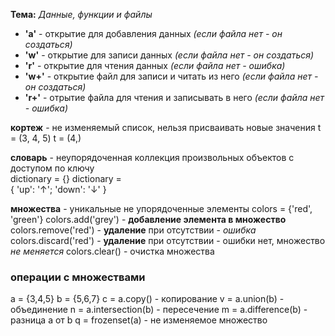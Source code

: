 __Тема:__ _Данные, функции и файлы_

* __'a'__ - открытие для добавления данных    _(если файла нет - он создаться)_
* __'w'__ - открытие для записи данных        _(если файла нет - он создаться)_
* __'r'__ - открытие для чтения данных        _(если файла нет - ошибка)_
* __'w+'__ - открытие файл для записи и читать из него _(если файла нет - он создаться)_
* __'r+'__ - отрытие файла для чтения и записывать в него _(если файла нет - ошибка)_

__кортеж__ - не изменяемый список, нельзя присваивать новые значения
t = (3, 4, 5)
t = (4,)

__словарь__ - неупорядоченная коллекция произвольных объектов с доступом по ключу   
dictionary = {}
dictionary = \
            {
            'up': '↑';
            'down': '↓'
            }

__множества__ - уникальные не упорядоченные элементы
colors = {'red', 'green'}
colors.add('grey') - __добавление элемента в множество__
colors.remove('red') - __удаление__ при отсутствии - _ошибка_
colors.discard('red') - __удаление__ при отсутствии - ошибки нет, множество _не меняется_
colors.clear() - очистка множества  

### операции с множествами
a = {3,4,5}
b = {5,6,7}
c = a.copy() - копирование
v = a.union(b) - объединение
n = a.intersection(b) - пересечение
m = a.difference(b) - разница а от b
q = frozenset(a) - не изменяемое множество


